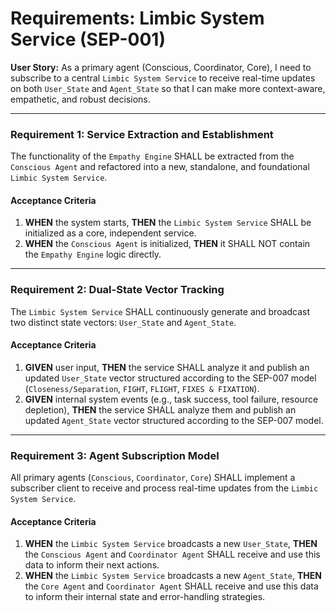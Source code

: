 # Requirements: Limbic System Service (SEP-001)

**User Story:** As a primary agent (Conscious, Coordinator, Core), I need to subscribe to a central `Limbic System Service` to receive real-time updates on both `User_State` and `Agent_State` so that I can make more context-aware, empathetic, and robust decisions.

---

### **Requirement 1: Service Extraction and Establishment**
The functionality of the `Empathy Engine` SHALL be extracted from the `Conscious Agent` and refactored into a new, standalone, and foundational `Limbic System Service`.

#### Acceptance Criteria
1.  **WHEN** the system starts, **THEN** the `Limbic System Service` SHALL be initialized as a core, independent service.
2.  **WHEN** the `Conscious Agent` is initialized, **THEN** it SHALL NOT contain the `Empathy Engine` logic directly.

---

### **Requirement 2: Dual-State Vector Tracking**
The `Limbic System Service` SHALL continuously generate and broadcast two distinct state vectors: `User_State` and `Agent_State`.

#### Acceptance Criteria
1.  **GIVEN** user input, **THEN** the service SHALL analyze it and publish an updated `User_State` vector structured according to the SEP-007 model (`Closeness/Separation`, `FIGHT`, `FLIGHT`, `FIXES & FIXATION`).
2.  **GIVEN** internal system events (e.g., task success, tool failure, resource depletion), **THEN** the service SHALL analyze them and publish an updated `Agent_State` vector structured according to the SEP-007 model.

---

### **Requirement 3: Agent Subscription Model**
All primary agents (`Conscious`, `Coordinator`, `Core`) SHALL implement a subscriber client to receive and process real-time updates from the `Limbic System Service`.

#### Acceptance Criteria
1.  **WHEN** the `Limbic System Service` broadcasts a new `User_State`, **THEN** the `Conscious Agent` and `Coordinator Agent` SHALL receive and use this data to inform their next actions.
2.  **WHEN** the `Limbic System Service` broadcasts a new `Agent_State`, **THEN** the `Core Agent` and `Coordinator Agent` SHALL receive and use this data to inform their internal state and error-handling strategies.